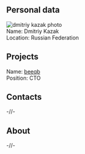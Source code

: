 ## Personal data
![dmitriy kazak photo](photo/dmitriy_kazak.jpg)  
Name:   Dmitriy Kazak  
Location: Russian Federation  
## Projects 
Name: [beeqb](../projects/beeqb.md)  
Position: CTO   
## Contacts      
-//-    
## About
-//-
